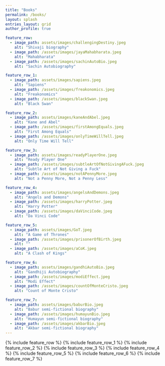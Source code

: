 ```yaml
---
title: "Books"
permalink: /books/
layout: splash
entries_layout: grid
author_profile: true

feature_row:
  - image_path: assets/images/challengingDestiny.jpeg
    alt: "Shivaji biography"
  - image_path: /assets/images/jayaMahabharata.jpeg
    alt: "Mahabharata"
  - image_path: /assets/images/sachinAutoBio.jpeg
    alt: "Sachin Autobiography"

feature_row_1:
  - image_path: assets/images/sapiens.jpeg
    alt: "Sapiens"
  - image_path: /assets/images/freakonomics.jpeg
    alt: "Freakonomics"
  - image_path: /assets/images/blackSwan.jpeg
    alt: "Black Swan"

feature_row_2:
  - image_path: assets/images/kaneAndAbel.jpeg
    alt: "Kane and Abel"
  - image_path: /assets/images/firstAmongEquals.jpeg
    alt: "First Among Equals"
  - image_path: /assets/images/onlyTimeWillTell.jpeg
    alt: "Only Time Will Tell"

feature_row_3:
  - image_path: assets/images/readyPlayerOne.jpeg
    alt: "Ready Player One"
  - image_path: /assets/images/subtleArtOfNotGivingAFuck.jpeg
    alt: "Subtle Art of Not Giving a Fuck"
  - image_path: /assets/images/notAPennyMore.jpeg
    alt: "Not a Penny More, Not a Penny Less"

feature_row_4:
  - image_path: assets/images/angelsAndDemons.jpeg
    alt: "Angels and Demons"
  - image_path: /assets/images/harryPotter.jpeg
    alt: "Harry Potter"
  - image_path: /assets/images/daVinciCode.jpeg
    alt: "Da Vinci Code"

feature_row_5:
  - image_path: assets/images/GoT.jpeg
    alt: "A Game of Thrones"
  - image_path: /assets/images/prisonerOfBirth.jpeg
    alt: ""
  - image_path: /assets/images/aCoK.jpeg
    alt: "A Clash of Kings"

feature_row_6:
  - image_path: assets/images/gandhiAutoBio.jpeg
    alt: "Gandhiji Autobiography"
  - image_path: /assets/images/modiEffect.jpeg
    alt: "Modi Effect"
  - image_path: /assets/images/countOfMonteCristo.jpeg
    alt: "Count of Monte Cristo"

feature_row_7:
  - image_path: assets/images/baburBio.jpeg
    alt: "Babur semi-fictional biography"
  - image_path: /assets/images/humayunBio.jpeg
    alt: "Humayun semi-fictional biography"
  - image_path: /assets/images/akbarBio.jpeg
    alt: "Akbar semi-fictional biography"
---
```


{% include feature_row %}
{% include feature_row_1 %}
{% include feature_row_2 %}
{% include feature_row_3 %}
{% include feature_row_4 %}
{% include feature_row_5 %}
{% include feature_row_6 %}
{% include feature_row_7 %}
